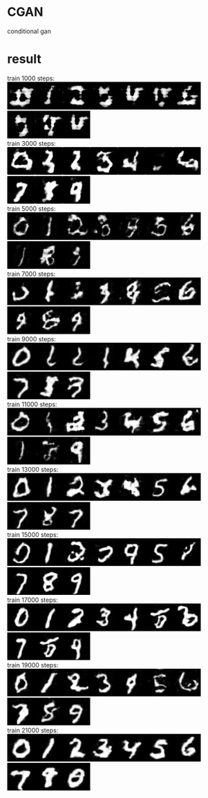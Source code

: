 # CGAN
conditional gan
# result  
train 1000 steps:  
<img src="https://github.com/1991yuyang/CGAN/blob/main/test_images/1000/0.jpg" width="64" height="64"><img src="https://github.com/1991yuyang/CGAN/blob/main/test_images/1000/1.jpg" width="64" height="64"><img src="https://github.com/1991yuyang/CGAN/blob/main/test_images/1000/2.jpg" width="64" height="64"><img src="https://github.com/1991yuyang/CGAN/blob/main/test_images/1000/3.jpg" width="64" height="64"><img src="https://github.com/1991yuyang/CGAN/blob/main/test_images/1000/4.jpg" width="64" height="64"><img src="https://github.com/1991yuyang/CGAN/blob/main/test_images/1000/5.jpg" width="64" height="64"><img src="https://github.com/1991yuyang/CGAN/blob/main/test_images/1000/6.jpg" width="64" height="64"><img src="https://github.com/1991yuyang/CGAN/blob/main/test_images/1000/7.jpg" width="64" height="64"><img src="https://github.com/1991yuyang/CGAN/blob/main/test_images/1000/8.jpg" width="64" height="64"><img src="https://github.com/1991yuyang/CGAN/blob/main/test_images/1000/9.jpg" width="64" height="64">  
train 3000 steps:  
<img src="https://github.com/1991yuyang/CGAN/blob/main/test_images/3000/0.jpg" width="64" height="64"><img src="https://github.com/1991yuyang/CGAN/blob/main/test_images/3000/1.jpg" width="64" height="64"><img src="https://github.com/1991yuyang/CGAN/blob/main/test_images/3000/2.jpg" width="64" height="64"><img src="https://github.com/1991yuyang/CGAN/blob/main/test_images/3000/3.jpg" width="64" height="64"><img src="https://github.com/1991yuyang/CGAN/blob/main/test_images/3000/4.jpg" width="64" height="64"><img src="https://github.com/1991yuyang/CGAN/blob/main/test_images/3000/5.jpg" width="64" height="64"><img src="https://github.com/1991yuyang/CGAN/blob/main/test_images/3000/6.jpg" width="64" height="64"><img src="https://github.com/1991yuyang/CGAN/blob/main/test_images/3000/7.jpg" width="64" height="64"><img src="https://github.com/1991yuyang/CGAN/blob/main/test_images/3000/8.jpg" width="64" height="64"><img src="https://github.com/1991yuyang/CGAN/blob/main/test_images/3000/9.jpg" width="64" height="64">  
train 5000 steps:  
<img src="https://github.com/1991yuyang/CGAN/blob/main/test_images/5000/0.jpg" width="64" height="64"><img src="https://github.com/1991yuyang/CGAN/blob/main/test_images/5000/1.jpg" width="64" height="64"><img src="https://github.com/1991yuyang/CGAN/blob/main/test_images/5000/2.jpg" width="64" height="64"><img src="https://github.com/1991yuyang/CGAN/blob/main/test_images/5000/3.jpg" width="64" height="64"><img src="https://github.com/1991yuyang/CGAN/blob/main/test_images/5000/4.jpg" width="64" height="64"><img src="https://github.com/1991yuyang/CGAN/blob/main/test_images/5000/5.jpg" width="64" height="64"><img src="https://github.com/1991yuyang/CGAN/blob/main/test_images/5000/6.jpg" width="64" height="64"><img src="https://github.com/1991yuyang/CGAN/blob/main/test_images/5000/7.jpg" width="64" height="64"><img src="https://github.com/1991yuyang/CGAN/blob/main/test_images/5000/8.jpg" width="64" height="64"><img src="https://github.com/1991yuyang/CGAN/blob/main/test_images/5000/9.jpg" width="64" height="64">  
train 7000 steps:  
<img src="https://github.com/1991yuyang/CGAN/blob/main/test_images/7000/0.jpg" width="64" height="64"><img src="https://github.com/1991yuyang/CGAN/blob/main/test_images/7000/1.jpg" width="64" height="64"><img src="https://github.com/1991yuyang/CGAN/blob/main/test_images/7000/2.jpg" width="64" height="64"><img src="https://github.com/1991yuyang/CGAN/blob/main/test_images/7000/3.jpg" width="64" height="64"><img src="https://github.com/1991yuyang/CGAN/blob/main/test_images/7000/4.jpg" width="64" height="64"><img src="https://github.com/1991yuyang/CGAN/blob/main/test_images/7000/5.jpg" width="64" height="64"><img src="https://github.com/1991yuyang/CGAN/blob/main/test_images/7000/6.jpg" width="64" height="64"><img src="https://github.com/1991yuyang/CGAN/blob/main/test_images/7000/7.jpg" width="64" height="64"><img src="https://github.com/1991yuyang/CGAN/blob/main/test_images/7000/8.jpg" width="64" height="64"><img src="https://github.com/1991yuyang/CGAN/blob/main/test_images/7000/9.jpg" width="64" height="64">  
train 9000 steps:  
<img src="https://github.com/1991yuyang/CGAN/blob/main/test_images/9000/0.jpg" width="64" height="64"><img src="https://github.com/1991yuyang/CGAN/blob/main/test_images/9000/1.jpg" width="64" height="64"><img src="https://github.com/1991yuyang/CGAN/blob/main/test_images/9000/2.jpg" width="64" height="64"><img src="https://github.com/1991yuyang/CGAN/blob/main/test_images/9000/3.jpg" width="64" height="64"><img src="https://github.com/1991yuyang/CGAN/blob/main/test_images/9000/4.jpg" width="64" height="64"><img src="https://github.com/1991yuyang/CGAN/blob/main/test_images/9000/5.jpg" width="64" height="64"><img src="https://github.com/1991yuyang/CGAN/blob/main/test_images/9000/6.jpg" width="64" height="64"><img src="https://github.com/1991yuyang/CGAN/blob/main/test_images/9000/7.jpg" width="64" height="64"><img src="https://github.com/1991yuyang/CGAN/blob/main/test_images/9000/8.jpg" width="64" height="64"><img src="https://github.com/1991yuyang/CGAN/blob/main/test_images/9000/9.jpg" width="64" height="64">  
train 11000 steps:  
<img src="https://github.com/1991yuyang/CGAN/blob/main/test_images/11000/0.jpg" width="64" height="64"><img src="https://github.com/1991yuyang/CGAN/blob/main/test_images/11000/1.jpg" width="64" height="64"><img src="https://github.com/1991yuyang/CGAN/blob/main/test_images/11000/2.jpg" width="64" height="64"><img src="https://github.com/1991yuyang/CGAN/blob/main/test_images/11000/3.jpg" width="64" height="64"><img src="https://github.com/1991yuyang/CGAN/blob/main/test_images/11000/4.jpg" width="64" height="64"><img src="https://github.com/1991yuyang/CGAN/blob/main/test_images/11000/5.jpg" width="64" height="64"><img src="https://github.com/1991yuyang/CGAN/blob/main/test_images/11000/6.jpg" width="64" height="64"><img src="https://github.com/1991yuyang/CGAN/blob/main/test_images/11000/7.jpg" width="64" height="64"><img src="https://github.com/1991yuyang/CGAN/blob/main/test_images/11000/8.jpg" width="64" height="64"><img src="https://github.com/1991yuyang/CGAN/blob/main/test_images/11000/9.jpg" width="64" height="64">  
train 13000 steps:  
<img src="https://github.com/1991yuyang/CGAN/blob/main/test_images/13000/0.jpg" width="64" height="64"><img src="https://github.com/1991yuyang/CGAN/blob/main/test_images/13000/1.jpg" width="64" height="64"><img src="https://github.com/1991yuyang/CGAN/blob/main/test_images/13000/2.jpg" width="64" height="64"><img src="https://github.com/1991yuyang/CGAN/blob/main/test_images/13000/3.jpg" width="64" height="64"><img src="https://github.com/1991yuyang/CGAN/blob/main/test_images/13000/4.jpg" width="64" height="64"><img src="https://github.com/1991yuyang/CGAN/blob/main/test_images/13000/5.jpg" width="64" height="64"><img src="https://github.com/1991yuyang/CGAN/blob/main/test_images/13000/6.jpg" width="64" height="64"><img src="https://github.com/1991yuyang/CGAN/blob/main/test_images/13000/7.jpg" width="64" height="64"><img src="https://github.com/1991yuyang/CGAN/blob/main/test_images/13000/8.jpg" width="64" height="64"><img src="https://github.com/1991yuyang/CGAN/blob/main/test_images/13000/9.jpg" width="64" height="64">  
train 15000 steps:  
<img src="https://github.com/1991yuyang/CGAN/blob/main/test_images/15000/0.jpg" width="64" height="64"><img src="https://github.com/1991yuyang/CGAN/blob/main/test_images/15000/1.jpg" width="64" height="64"><img src="https://github.com/1991yuyang/CGAN/blob/main/test_images/15000/2.jpg" width="64" height="64"><img src="https://github.com/1991yuyang/CGAN/blob/main/test_images/15000/3.jpg" width="64" height="64"><img src="https://github.com/1991yuyang/CGAN/blob/main/test_images/15000/4.jpg" width="64" height="64"><img src="https://github.com/1991yuyang/CGAN/blob/main/test_images/15000/5.jpg" width="64" height="64"><img src="https://github.com/1991yuyang/CGAN/blob/main/test_images/15000/6.jpg" width="64" height="64"><img src="https://github.com/1991yuyang/CGAN/blob/main/test_images/15000/7.jpg" width="64" height="64"><img src="https://github.com/1991yuyang/CGAN/blob/main/test_images/15000/8.jpg" width="64" height="64"><img src="https://github.com/1991yuyang/CGAN/blob/main/test_images/15000/9.jpg" width="64" height="64">  
train 17000 steps:  
<img src="https://github.com/1991yuyang/CGAN/blob/main/test_images/17000/0.jpg" width="64" height="64"><img src="https://github.com/1991yuyang/CGAN/blob/main/test_images/17000/1.jpg" width="64" height="64"><img src="https://github.com/1991yuyang/CGAN/blob/main/test_images/17000/2.jpg" width="64" height="64"><img src="https://github.com/1991yuyang/CGAN/blob/main/test_images/17000/3.jpg" width="64" height="64"><img src="https://github.com/1991yuyang/CGAN/blob/main/test_images/17000/4.jpg" width="64" height="64"><img src="https://github.com/1991yuyang/CGAN/blob/main/test_images/17000/5.jpg" width="64" height="64"><img src="https://github.com/1991yuyang/CGAN/blob/main/test_images/17000/6.jpg" width="64" height="64"><img src="https://github.com/1991yuyang/CGAN/blob/main/test_images/17000/7.jpg" width="64" height="64"><img src="https://github.com/1991yuyang/CGAN/blob/main/test_images/17000/8.jpg" width="64" height="64"><img src="https://github.com/1991yuyang/CGAN/blob/main/test_images/17000/9.jpg" width="64" height="64">  
train 19000 steps:  
<img src="https://github.com/1991yuyang/CGAN/blob/main/test_images/19000/0.jpg" width="64" height="64"><img src="https://github.com/1991yuyang/CGAN/blob/main/test_images/19000/1.jpg" width="64" height="64"><img src="https://github.com/1991yuyang/CGAN/blob/main/test_images/19000/2.jpg" width="64" height="64"><img src="https://github.com/1991yuyang/CGAN/blob/main/test_images/19000/3.jpg" width="64" height="64"><img src="https://github.com/1991yuyang/CGAN/blob/main/test_images/19000/4.jpg" width="64" height="64"><img src="https://github.com/1991yuyang/CGAN/blob/main/test_images/19000/5.jpg" width="64" height="64"><img src="https://github.com/1991yuyang/CGAN/blob/main/test_images/19000/6.jpg" width="64" height="64"><img src="https://github.com/1991yuyang/CGAN/blob/main/test_images/19000/7.jpg" width="64" height="64"><img src="https://github.com/1991yuyang/CGAN/blob/main/test_images/19000/8.jpg" width="64" height="64"><img src="https://github.com/1991yuyang/CGAN/blob/main/test_images/19000/9.jpg" width="64" height="64">  
train 21000 steps:  
<img src="https://github.com/1991yuyang/CGAN/blob/main/test_images/21000/0.jpg" width="64" height="64"><img src="https://github.com/1991yuyang/CGAN/blob/main/test_images/21000/1.jpg" width="64" height="64"><img src="https://github.com/1991yuyang/CGAN/blob/main/test_images/21000/2.jpg" width="64" height="64"><img src="https://github.com/1991yuyang/CGAN/blob/main/test_images/21000/3.jpg" width="64" height="64"><img src="https://github.com/1991yuyang/CGAN/blob/main/test_images/21000/4.jpg" width="64" height="64"><img src="https://github.com/1991yuyang/CGAN/blob/main/test_images/21000/5.jpg" width="64" height="64"><img src="https://github.com/1991yuyang/CGAN/blob/main/test_images/21000/6.jpg" width="64" height="64"><img src="https://github.com/1991yuyang/CGAN/blob/main/test_images/21000/7.jpg" width="64" height="64"><img src="https://github.com/1991yuyang/CGAN/blob/main/test_images/21000/8.jpg" width="64" height="64"><img src="https://github.com/1991yuyang/CGAN/blob/main/test_images/21000/9.jpg" width="64" height="64">  
